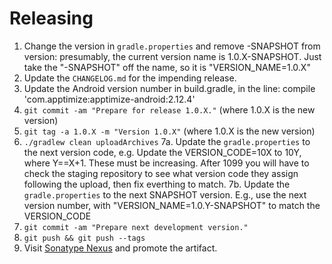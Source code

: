 Releasing
========

 1. Change the version in `gradle.properties` and remove -SNAPSHOT from version:
    presumably, the current version name is 1.0.X-SNAPSHOT. Just take the 
    "-SNAPSHOT" off the name, so it is "VERSION_NAME=1.0.X"
 2. Update the `CHANGELOG.md` for the impending release.
 3. Update the Android version number in build.gradle, in the line:
    compile 'com.apptimize:apptimize-android:2.12.4'
 4. `git commit -am "Prepare for release 1.0.X."` (where 1.0.X is the new version)
 5. `git tag -a 1.0.X -m "Version 1.0.X"` (where 1.0.X is the new version)
 6. `./gradlew clean uploadArchives`
 7a. Update the `gradle.properties` to the next version code,
     e.g. Update the VERSION_CODE=10X to 10Y, where Y==X+1. These must be increasing.
     After 1099 you will have to check the staging repository to see what version
     code they assign following the upload, then fix everthing to match.
 7b. Update the `gradle.properties` to the next SNAPSHOT version. E.g., use the
     next version number, with "VERSION_NAME=1.0.Y-SNAPSHOT" to match the VERSION_CODE
 8. `git commit -am "Prepare next development version."`
 9. `git push && git push --tags`
 10. Visit [Sonatype Nexus](https://oss.sonatype.org/) and promote the artifact.
